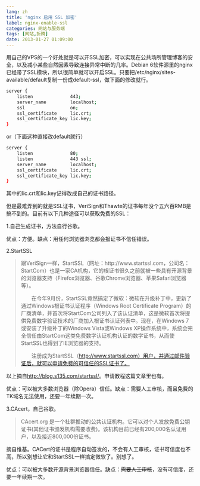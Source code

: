```yaml
---
lang: zh
title: 'nginx 启用 SSL 加密'
label: nginx-enable-ssl
categories: 网站与服务端
tags: [网站,折腾]
date: 2013-01-27 01:09:00
---
```

用自己的VPS的一个好处就是可以开SSL加密，可以实现在公共场所管理博客的安全，以及减小某些自然因素导致连接异常中断的几率。Debian 6软件源里的nginx已经带了SSL模块，所以很简单就可以开启SSL。只要把/etc/nginx/sites-available/default复制一份成default-ssl，做下面的修改就行。

```bash
server {
    listen              443;
    server_name         localhost;
    ssl                 on;
    ssl_certificate     lic.crt;
    ssl_certificate_key lic.key;
}
```

or（下面这种直接改default就行）

```bash
server {
    listen              80;
    listen              443 ssl;
    server_name         localhost;
    ssl_certificate     lic.crt;
    ssl_certificate_key lic.key;
}
```

其中的lic.crt和lic.key记得改成自己的证书路径。

但是最难弄到的就是SSL证书，VeriSign和Thawte的证书每年没个五六百RMB是搞不到的。目前有以下几种途径可以获取免费的SSL：

1.自己生成证书，方法自行谷歌。

优点：方便。缺点：用任何浏览器浏览都会报证书不信任错误。

2.StartSSL

<blockquote>跟VeriSign一样，StartSSL（网址：http://www.startssl.com，公司名：StartCom）也是一家CA机构，它的根证书很久之前就被一些具有开源背景的浏览器支持（Firefox浏览器、谷歌Chrome浏览器、苹果Safari浏览器等）。

　　在今年9月份，StartSSL竟然搞定了微软：微软在升级补丁中，更新了通过Windows根证书认证程序（Windows Root Certificate Program）的厂商清单，并首次将StartCom公司列入了该认证清单，这是微软首次将提供免费数字验证技术的厂商加入根证书认证列表中。现在，在Windows 7或安装了升级补丁的Windows Vista或Windows XP操作系统中，系统会完全信任由StartCom这类免费数字认证机构认证的数字证书，从而使StartSSL也得到了IE浏览器的支持。

　　注册成为StartSSL（http://www.startssl.com）用户，并通过邮件验证后，就可以申请免费的可信任的SSL证书了。</blockquote>

以上摘自<a href="http://blog.s135.com/startssl/" target="_blank">http://blog.s135.com/startssl/</a>。申请教程这篇文章里也有。

优点：可以被大多数浏览器（除Opera）信任。缺点：需要人工审核，而且免费的TK域名无法使用，还要一年续期一次。

3.CAcert，自己谷歌。

<blockquote>CAcert.org 是一个社群推动的公共认证机构。它可以对个人发放免费公钥证书(其他证书颁发机构需要收费)。该机构目前已经有200,000名认证用户，以及接近800,000份证书。</blockquote>

摘自维基。CACert的证书是程序自动签发的，不会有人工审核，证书可信度也不高，所以别想让它和StartSSL一样搞定微软了。别想了。

优点：可以被大多数开源背景浏览器信任。缺点：<del>需要人工审核</del>，没有可信度，还要一年续期一次。
